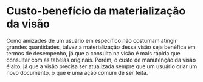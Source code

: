 # Custo-benefício da materialização da visão

Como amizades de um usuário em específico não costumam atingir grandes
quantidades, talvez a materialização dessa visão seja benéfica em termos de
desempenho, já que a consulta na visão é mais rápida que consultar com as
tabelas originais. Porém, o custo de manutenção da visão é alto, já que a visão
precisa ser atualizada sempre que um usuário criar um novo documento, o que é
uma ação comum de ser feita.
